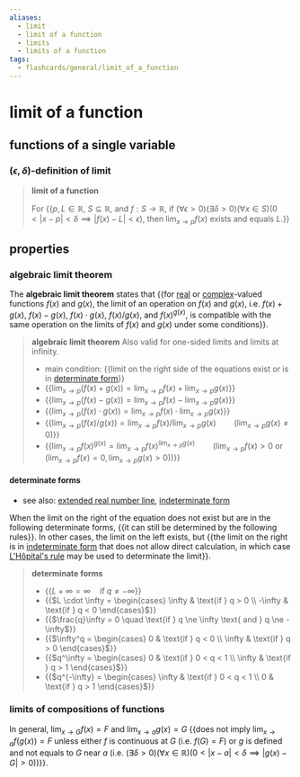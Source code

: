 ```yaml
---
aliases:
  - limit
  - limit of a function
  - limits
  - limits of a function
tags:
  - flashcards/general/limit_of_a_function
---
```


# limit of a function

## functions of a single variable

### $(\epsilon,\delta)$-definition of limit

> __limit of a function__
>
> For {{$p,L\in\mathbb{R}$, $S\subseteq\mathbb{R}$, and $f:S\to\mathbb{R}$, if $(\forall\epsilon>0)(\exists\delta>0)(\forall{x}\in{S})(0<\lvert{x-p}\rvert<\delta\implies\lvert{f(x)-L}\rvert<\epsilon)$, then $\lim_{x\to{}p}f(x)$ exists and equals $L$.}} <!--SR:!2024-01-03,18,250-->

## properties

### algebraic limit theorem

The __algebraic limit theorem__ states that {{for [real](real%20number.md) or [complex](complex%20number.md)-valued functions $f(x)$ and $g(x)$, the limit of an operation on $f(x)$ and $g(x)$, i.e. $f(x) + g(x)$, $f(x) - g(x)$, $f(x) \cdot g(x)$, $f(x) / g(x)$, and ${f(x)}^{g(x)}$, is compatible with the same operation on the limits of $f(x)$ and $g(x)$ under some conditions}}. <!--SR:!2023-12-29,16,290-->

> __algebraic limit theorem__
> Also valid for one-sided limits and limits at infinity.
>
> - main condition: {{limit on the right side of the equations exist or is in [determinate form](#determinate%20forms)}}
> - {{$\lim_{x \to p} (f(x) + g(x)) = \lim_{x \to p} f(x) + \lim_{x \to p} g(x)$}}
> - {{$\lim_{x \to p} (f(x) - g(x)) = \lim_{x \to p} f(x) - \lim_{x \to p} g(x)$}}
> - {{$\lim_{x \to p} (f(x) \cdot g(x)) = \lim_{x \to p} f(x) \cdot \lim_{x \to p} g(x)$}}
> - {{$\lim_{x \to p} (f(x) / g(x)) = \lim_{x \to p} f(x) / \lim_{x \to p} g(x)\qquad(\lim_{x \to p} g(x) \ne 0)$}}
> - {{$\lim_{x \to p} {f(x)}^{g(x)} = \lim_{x \to p} f(x)^{\lim_{x \to p} g(x)}\qquad(\lim_{x \to p} f(x) > 0 \text{ or } (\lim_{x \to p} f(x) = 0, \lim_{x \to p} g(x) > 0))$}} <!--SR:!2023-12-30,17,290!2023-12-28,15,290!2023-12-27,14,290!2023-12-27,14,290!2023-12-23,11,270!2023-12-20,8,250-->

#### determinate forms

- see also: [extended real number line](extended%20real%20number%20line.md), [indeterminate form](indeterminate%20form.md)

When the limit on the right of the equation does not exist but are in the following determinate forms, {{it can still be determined by the following rules}}. In other cases, the limit on the left exists, but {{the limit on the right is in [indeterminate form](indeterminate%20form.md) that does not allow direct calculation, in which case [L'Hôpital's rule](L'Hôpital's%20rule.md) may be used to determinate the limit}}. <!--SR:!2023-12-26,13,290!2023-12-28,15,290-->

> __determinate forms__
>
> - {{$L + \infty = \infty \quad \text{if } q \ne -\infty$}}
> - {{$L \cdot \infty = \begin{cases} \infty & \text{if } q > 0 \\ -\infty & \text{if } q < 0 \end{cases}$}}
> - {{$\frac{q}\infty = 0 \quad \text{if } q \ne \infty \text{ and } q \ne -\infty$}}
> - {{$\infty^q = \begin{cases} 0 & \text{if } q < 0 \\ \infty & \text{if } q > 0 \end{cases}$}}
> - {{$q^\infty = \begin{cases} 0 & \text{if } 0 < q < 1 \\ \infty & \text{if } q > 1 \end{cases}$}}
> - {{$q^{-\infty} = \begin{cases} \infty & \text{if } 0 < q < 1 \\ 0 & \text{if } q > 1 \end{cases}$}} <!--SR:!2023-12-22,10,270!2023-12-24,12,270!2023-12-28,12,250!2023-12-20,6,250!2023-12-21,9,270!2023-12-26,13,290-->

### limits of compositions of functions

In general, $\lim_{x \to G} f(x) = F$ and $\lim_{x \to a} g(x) = G$ {{does not imply $\lim_{x \to a} f(g(x)) = F$ unless either $f$ is continuous at $G$ (i.e. $f(G) = F$) or $g$ is defined and not equals to $G$ near $a$ (i.e. $(\exists \delta > 0)(\forall{x}\in\mathbb{R})(0 < \lvert{x - a}\rvert < \delta \implies \lvert{g(x) - G}\rvert > 0)$)}}. <!--SR:!2023-12-19,7,250-->
